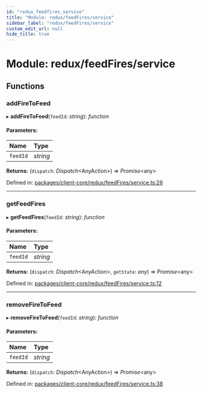 ```yaml
---
id: "redux_feedfires_service"
title: "Module: redux/feedFires/service"
sidebar_label: "redux/feedFires/service"
custom_edit_url: null
hide_title: true
---
```


# Module: redux/feedFires/service

## Functions

### addFireToFeed

▸ **addFireToFeed**(`feedId`: *string*): *function*

#### Parameters:

Name | Type |
:------ | :------ |
`feedId` | *string* |

**Returns:** (`dispatch`: *Dispatch*<AnyAction\>) => *Promise*<any\>

Defined in: [packages/client-core/redux/feedFires/service.ts:26](https://github.com/xr3ngine/xr3ngine/blob/66a84a950/packages/client-core/redux/feedFires/service.ts#L26)

___

### getFeedFires

▸ **getFeedFires**(`feedId`: *string*): *function*

#### Parameters:

Name | Type |
:------ | :------ |
`feedId` | *string* |

**Returns:** (`dispatch`: *Dispatch*<AnyAction\>, `getState`: *any*) => *Promise*<any\>

Defined in: [packages/client-core/redux/feedFires/service.ts:12](https://github.com/xr3ngine/xr3ngine/blob/66a84a950/packages/client-core/redux/feedFires/service.ts#L12)

___

### removeFireToFeed

▸ **removeFireToFeed**(`feedId`: *string*): *function*

#### Parameters:

Name | Type |
:------ | :------ |
`feedId` | *string* |

**Returns:** (`dispatch`: *Dispatch*<AnyAction\>) => *Promise*<any\>

Defined in: [packages/client-core/redux/feedFires/service.ts:38](https://github.com/xr3ngine/xr3ngine/blob/66a84a950/packages/client-core/redux/feedFires/service.ts#L38)
